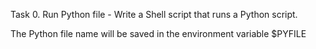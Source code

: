 Task 0. Run Python file - Write a Shell script that runs a Python script.

The Python file name will be saved in the environment variable $PYFILE
